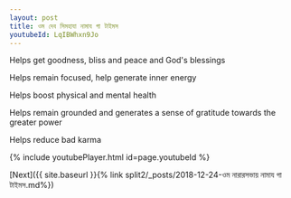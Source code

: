 ```yaml
---
layout: post
title: ওম দেব সিমহাযা নামায গা টাইমস
youtubeId: LqIBWhxn9Jo
---
```

 
 
Helps get goodness, bliss and peace and God's blessings
 
Helps remain focused, help generate inner energy 
 
Helps boost physical and mental health 
 
Helps remain grounded and generates a sense of gratitude towards the greater power 
 
Helps reduce bad karma
 
 
 
 


{% include youtubePlayer.html id=page.youtubeId %}
 
[Next]({{ site.baseurl }}{% link  split2/_posts/2018-12-24-ওম নারারসভায় নামায গা টাইমস.md%})
 
